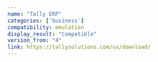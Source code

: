 ```yaml
---
name: "Tally ERP"
categories: ['business']
compatibility: emulation
display_result: "Compatible"
version_from: "4"
link: https://tallysolutions.com/us/download/
---
```

